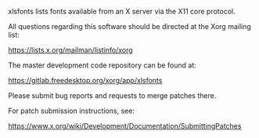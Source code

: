 xlsfonts lists fonts available from an X server via the X11 core protocol.

All questions regarding this software should be directed at the
Xorg mailing list:

  https://lists.x.org/mailman/listinfo/xorg

The master development code repository can be found at:

  https://gitlab.freedesktop.org/xorg/app/xlsfonts

Please submit bug reports and requests to merge patches there.

For patch submission instructions, see:

  https://www.x.org/wiki/Development/Documentation/SubmittingPatches

